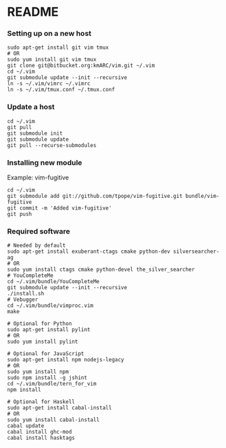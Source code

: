 README
======

### Setting up on a new host

    sudo apt-get install git vim tmux
    # OR
    sudo yum install git vim tmux
    git clone git@bitbucket.org:kmARC/vim.git ~/.vim
    cd ~/.vim
    git submodule update --init --recursive
    ln -s ~/.vim/vimrc ~/.vimrc
    ln -s ~/.vim/tmux.conf ~/.tmux.conf

### Update a host

    cd ~/.vim
    git pull
    git submodule init
    git submodule update
    git pull --recurse-submodules

### Installing new module

Example: vim-fugitive

    cd ~/.vim
    git submodule add git://github.com/tpope/vim-fugitive.git bundle/vim-fugitive
    git commit -m 'Added vim-fugitive'
    git push

### Required software

    # Needed by default
    sudo apt-get install exuberant-ctags cmake python-dev silversearcher-ag
    # OR
    sudo yum install ctags cmake python-devel the_silver_searcher
    # YouCompleteMe
    cd ~/.vim/bundle/YouCompleteMe
    git submodule update --init --recursive
    ./install.sh
    # Vebugger
    cd ~/.vim/bundle/vimproc.vim
    make

    # Optional for Python
    sudo apt-get install pylint
    # OR 
    sudo yum install pylint

    # Optional for JavaScript
    sudo apt-get install npm nodejs-legacy
    # OR
    sudo yum install npm
    sudo npm install -g jshint
    cd ~/.vim/bundle/tern_for_vim
    npm install

    # Optional for Haskell
    sudo apt-get install cabal-install
    # OR
    sudo yum install cabal-install
    cabal update
    cabal install ghc-mod
    cabal install hasktags

